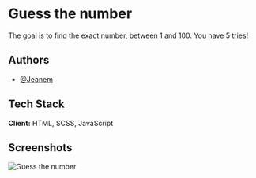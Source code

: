 
# Guess the number

The goal is to find the exact number, between 1 and 100. You have 5 tries!

## Authors

- [@Jeanem](https://github.com/ItsJeanem)
## Tech Stack

**Client:** HTML, SCSS, JavaScript


## Screenshots

![Guess the number](https://github.com/ItsJeanem/Guess-the-number/assets/98644503/8abca1ab-38c2-4a49-a47c-02bbca818e71)


